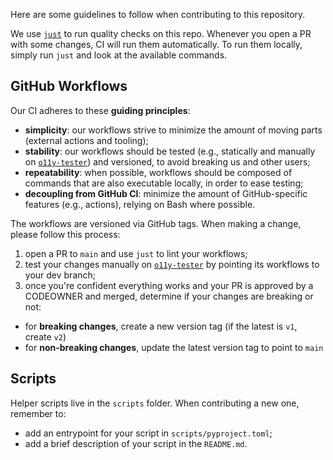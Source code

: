 Here are some guidelines to follow when contributing to this repository.

We use [`just`](https://github.com/casey/just) to run quality checks on this repo. Whenever you open a PR with some changes, CI will run them automatically. To run them locally, simply run `just` and look at the available commands.

## GitHub Workflows

Our CI adheres to these **guiding principles**:
- **simplicity**: our workflows strive to minimize the amount of moving parts (external actions and tooling);
- **stability**: our workflows should be tested (e.g., statically and manually on [`o11y-tester`](https://github.com/canonical/o11y-tester-operator)) and versioned, to avoid breaking us and other users;
- **repeatability**: when possible, workflows should be composed of commands that are also executable locally, in order to ease testing;
- **decoupling from GitHub CI**: minimize the amount of GitHub-specific features (e.g., actions), relying on Bash where possible.

The workflows are versioned via GitHub tags. When making a change, please follow this process:
1. open a PR to `main` and use `just` to lint your workflows;
2. test your changes manually on [`o11y-tester`](https://github.com/canonical/o11y-tester-operator) by pointing its workflows to your dev branch;
3. once you're confident everything works and your PR is approved by a CODEOWNER and merged, determine if your changes are breaking or not:
  - for **breaking changes**, create a new version tag (if the latest is `v1`, create `v2`)
  - for **non-breaking changes**, update the latest version tag to point to `main`

## Scripts

Helper scripts live in the `scripts` folder. When contributing a new one, remember to:
- add an entrypoint for your script in `scripts/pyproject.toml`;
- add a brief description of your script in the `README.md`.

